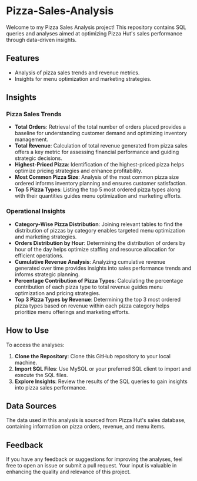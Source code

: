 # Pizza-Sales-Analysis

Welcome to my Pizza Sales Analysis project! This repository contains SQL queries and analyses aimed at optimizing Pizza Hut's sales performance through data-driven insights.

## Features
- Analysis of pizza sales trends and revenue metrics.
- Insights for menu optimization and marketing strategies.

## Insights

### Pizza Sales Trends
- **Total Orders**: Retrieval of the total number of orders placed provides a baseline for understanding customer demand and optimizing inventory management.
- **Total Revenue**: Calculation of total revenue generated from pizza sales offers a key metric for assessing financial performance and guiding strategic decisions.
- **Highest-Priced Pizza**: Identification of the highest-priced pizza helps optimize pricing strategies and enhance profitability.
- **Most Common Pizza Size**: Analysis of the most common pizza size ordered informs inventory planning and ensures customer satisfaction.
- **Top 5 Pizza Types**: Listing the top 5 most ordered pizza types along with their quantities guides menu optimization and marketing efforts.

### Operational Insights
- **Category-Wise Pizza Distribution**: Joining relevant tables to find the distribution of pizzas by category enables targeted menu optimization and marketing strategies.
- **Orders Distribution by Hour**: Determining the distribution of orders by hour of the day helps optimize staffing and resource allocation for efficient operations.
- **Cumulative Revenue Analysis**: Analyzing cumulative revenue generated over time provides insights into sales performance trends and informs strategic planning.
- **Percentage Contribution of Pizza Types**: Calculating the percentage contribution of each pizza type to total revenue guides menu optimization and pricing strategies.
- **Top 3 Pizza Types by Revenue**: Determining the top 3 most ordered pizza types based on revenue within each pizza category helps prioritize menu offerings and marketing efforts.

## How to Use
To access the analyses:
1. **Clone the Repository**: Clone this GitHub repository to your local machine.
2. **Import SQL Files**: Use MySQL or your preferred SQL client to import and execute the SQL files.
3. **Explore Insights**: Review the results of the SQL queries to gain insights into pizza sales performance.

## Data Sources
The data used in this analysis is sourced from Pizza Hut's sales database, containing information on pizza orders, revenue, and menu items.

## Feedback
If you have any feedback or suggestions for improving the analyses, feel free to open an issue or submit a pull request. Your input is valuable in enhancing the quality and relevance of this project.
